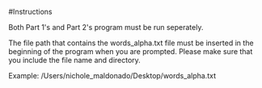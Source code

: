 #Instructions

Both Part 1's and Part 2's program must be run seperately.

The file path that contains the words_alpha.txt file must be inserted in the beginning of the program when you are prompted.
Please make sure that you include the file name and directory.

Example:
/Users/nichole_maldonado/Desktop/words_alpha.txt
